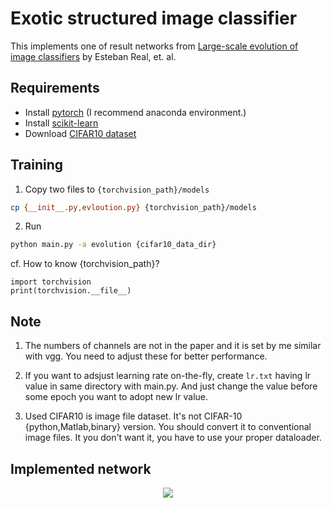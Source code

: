 Exotic structured image classifier
=====================================

This implements one of result networks from [Large-scale evolution of image classifiers](https://arxiv.org/abs/1703.01041) by Esteban Real, et. al.

## Requirements
- Install [pytorch](http://pytorch.org/) (I recommend anaconda environment.)
- Install [scikit-learn](http://scikit-learn.org/stable/)
- Download [CIFAR10 dataset](https://www.cs.toronto.edu/~kriz/cifar.html)

## Training
1. Copy two files to `{torchvision_path}/models`
```bash
cp {__init__.py,evloution.py} {torchvision_path}/models
```

2. Run
```bash
python main.py -a evolution {cifar10_data_dir}
```

cf. How to know {torchvision_path}?
```
import torchvision
print(torchvision.__file__)
```

## Note
1. The numbers of channels are not in the paper and it is set by me similar with vgg.
You need to adjust these for better performance.

2. If you want to adsjust learning rate on-the-fly, create `lr.txt` having lr value in same directory with main.py. And just change the value before some epoch you want to adopt new lr value.

3. Used CIFAR10 is image file dataset. It's not CIFAR-10 {python,Matlab,binary} version.
You should convert it to conventional image files. It you don't want it, you have to use your proper dataloader.

## Implemented network
<p align="center">
<img src="https://raw.githubusercontent.com/neuralix/google_evolution/master/fig_network.png"/>
</p>
